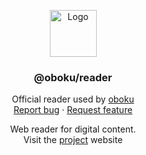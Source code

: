 <p align="center">
  <a 
  href="https://github.com/mbret/oboku">
    <img src="https://user-images.githubusercontent.com/1911240/99893449-bca35e00-2cc3-11eb-88c1-80b3190eb620.png" alt="Logo" width="75" height="75">
  </a>

  <h3 align="center">@oboku/reader</h3>

  <p align="center">
    Official reader used by <a href="https://oboku.me">oboku</a>
    <br>
    <a href="https://github.com/mbret/oboku-reader/issues/new">Report bug</a>
    ·
    <a href="https://github.com/mbret/oboku-reader/issues/new">Request feature</a>
  </p>

  <p align="center">
    Web reader for digital content.
    <br>
    Visit the <a href="https://oboku-reader-doc.vercel.app/">project</a> website
  </p>
</p>


